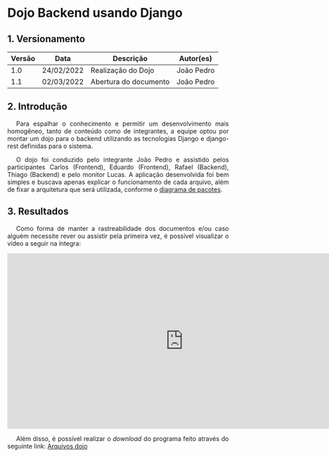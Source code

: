 # Dojo Backend usando Django

## 1. Versionamento

| Versão | Data       | Descrição             | Autor(es)   |
| ------ | ---------- | --------------------- | ----------- |
| 1.0    | 24/02/2022 | Realização do Dojo    | João Pedro  |
| 1.1    | 02/03/2022 | Abertura do documento | João Pedro  |

## 2. Introdução

<p align="justify" style="text-indent: 20px">Para espalhar o conhecimento e permitir um desenvolvimento mais homogêneo, tanto de conteúdo como de integrantes, a equipe optou por montar um dojo para o backend utilizando as tecnologias Django e django-rest definidas para o sistema.</p>
<p align="justify" style="text-indent: 20px">O dojo foi conduzido pelo integrante João Pedro e assistido pelos participantes Carlos (Frontend), Eduardo (Frontend), Rafael (Backend), Thiago (Backend) e pelo monitor Lucas. A aplicação desenvolvida foi bem simples e buscava apenas explicar o funcionamento de cada arquivo, além de fixar a arquitetura que será utilizada, conforme o <a href="../../modelagem/estatica/diagrama_de_pacotes">diagrama de pacotes</a>.</p>

## 3. Resultados

<p align="justify" style="text-indent: 20px">Como forma de manter a rastreabilidade dos documentos e/ou caso alguém necessite rever ou assistir pela primeira vez, é possível visualizar o vídeo a seguir na íntegra:</p>
<iframe width="800" height="400" src="https://www.youtube.com/embed/hatJ4TQ58BY" title="YouTube video player" frameborder="0" allow="accelerometer; autoplay; clipboard-write; encrypted-media; gyroscope; picture-in-picture" allowfullscreen></iframe>

<p align="justify" style="text-indent: 20px">Além disso, é possível realizar o <i>download</i> do programa feito através do seguinte link: <a href="https://drive.google.com/file/d/1fj_ce7Ognbadj88JV5P_C8T4sUW0CKzy/view?usp=sharing">Arquivos dojo</a></p>
